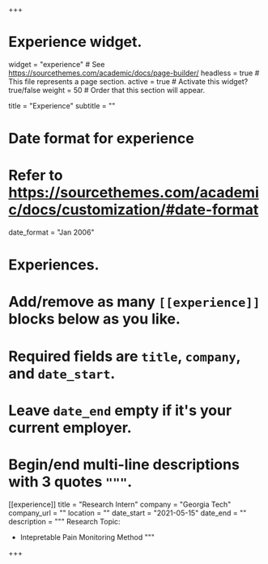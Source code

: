 +++
# Experience widget.
widget = "experience"  # See https://sourcethemes.com/academic/docs/page-builder/
headless = true  # This file represents a page section.
active = true  # Activate this widget? true/false
weight = 50  # Order that this section will appear.

title = "Experience"
subtitle = ""

# Date format for experience
#   Refer to https://sourcethemes.com/academic/docs/customization/#date-format
date_format = "Jan 2006"

# Experiences.
#   Add/remove as many `[[experience]]` blocks below as you like.
#   Required fields are `title`, `company`, and `date_start`.
#   Leave `date_end` empty if it's your current employer.
#   Begin/end multi-line descriptions with 3 quotes `"""`.
[[experience]]
  title = "Research Intern"
  company = "Georgia Tech"
  company_url = ""
  location = ""
  date_start = "2021-05-15"
  date_end = ""
  description = """
  Research Topic:
  
  * Intepretable Pain Monitoring Method
  """

<!-- [[experience]]
  title = "Undergraduate Researcher"
  company = "Fudan University, Junzheng Granding (from Nobel Laureate)"
  company_url = ""
  location = "California"
  date_start = "2020-11-1"
  date_end = "2021-5-1"
  description = """Work on project relevant to graph spectral optimization algorithm design"""
 -->
+++
